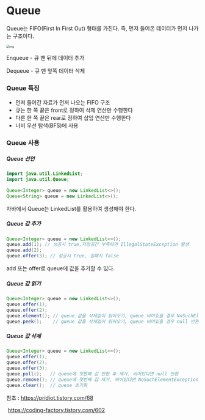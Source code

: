 # Queue

Queue는 FIFO(First In First Out) 형태를 가진다. 즉, 먼저 들어온 데이터가 먼저 나가는 구조이다.

<img src="https://blog.kakaocdn.net/dn/bhvAPe/btqHlVqf0RY/Y4oCoA4wUkEpvIkU80i43K/img.png" alt="img" style="zoom: 50%;" />

Enqueue - 큐 맨 뒤에 데이터 추가

Dequeue - 큐 맨 앞쪽 데이터 삭제



### Queue 특징

- 먼저 들어간 자료가 먼저 나오는 FIFO 구조
- 큐는 한 쪽 끝은 front로 정하여 삭제 연산만 수행한다
- 다른 한 쪽 끝은 rear로 정하여 삽입 연산만 수행한다
- 너비 우선 탐색(BFS)에 사용



### Queue 사용

##### Queue 선언

```java
import java.util.LinkedList;
import java.util.Queue;

Queue<Integer> queue = new LinkedList<>();
Queue<String> queue = new LinkedList<>();
```

자바에서 Queue는 LinkedList를 활용하여 생성해야 한다.



##### Queue 값 추가

```java
Queue<Integer> queue = new LinkedList<>();
queue.add(1); // 성공시 true,저장공간 부족하면 IllegalStateException 발생
queue.add(2); 
queue.offer(3); // 성공시 true, 실패시 false
```

add 또는 offer로 queue에 값을 추가할 수 있다.



##### Queue 값 읽기

```java
Queue<Integer> queue = new LinkedList<>();
queue.offer(1);
queue.offer(2);
queue.element(); // queue 값을 삭제없이 읽어오기, queue 비어있을 경우 NoSuchElementException 발생
queue.peek();    // queue 값을 삭제없이 읽어오기, queue 비어있을 경우 null 반환
```



##### Queue 값 삭제

```java
Queue<Integer> queue = new LinkedList<>();
queue.offer(1);
queue.offer(2);
queue.offer(3);
queue.poll();   // queue에 첫번째 값 반환 후 제거. 비어있다면 null 반환
queue.remove(); // queue에 첫번째 값 제거, 비어있다면 NoSuchElementException 발생
queue.clear();  // queue 초기화
```



참조 : https://pridiot.tistory.com/68

​		  https://coding-factory.tistory.com/602